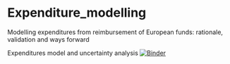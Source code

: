 # Expenditure_modelling
Modelling expenditures from reimbursement of European funds: rationale, validation and ways forward

Expenditures model and uncertainty analysis [![Binder](https://mybinder.org/badge_logo.svg)](https://mybinder.org/v2/gh/Confareneoclassico/Expenditure_modelling/master)
